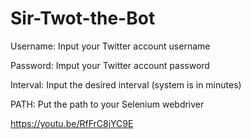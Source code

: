 # Sir-Twot-the-Bot

Username: Input your Twitter account username

Password: Imput your Twitter account password

Interval: Input the desired interval (system is in minutes)

PATH: Put the path to your Selenium webdriver

https://youtu.be/RfFrC8jYC9E 

